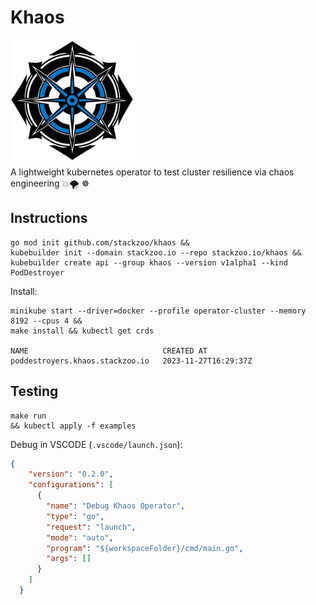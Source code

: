 # Khaos
<img src="docs/images/klogo.png" alt="logo" width="200" height="200">  
<br/>
A lightweight kubernetes operator to test cluster resilience via chaos engineering 💥🌪 ☸️

## Instructions
```console
go mod init github.com/stackzoo/khaos && 
kubebuilder init --domain stackzoo.io --repo stackzoo.io/khaos &&
kubebuilder create api --group khaos --version v1alpha1 --kind PodDestroyer
```   

Install:
```console
minikube start --driver=docker --profile operator-cluster --memory 8192 --cpus 4 && 
make install && kubectl get crds

NAME                              CREATED AT
poddestroyers.khaos.stackzoo.io   2023-11-27T16:29:37Z
```  

## Testing
  
```console
make run
&& kubectl apply -f examples
```  

Debug in VSCODE (`.vscode/launch.json`):
```json
{
    "version": "0.2.0",
    "configurations": [
      {
        "name": "Debug Khaos Operator",
        "type": "go",
        "request": "launch",
        "mode": "auto",
        "program": "${workspaceFolder}/cmd/main.go",
        "args": []
      }
    ]
  }
```   




